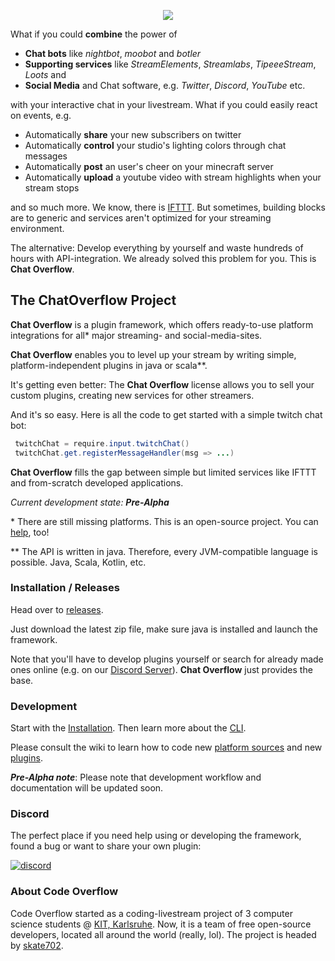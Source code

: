 <p align="center">
  <img src = "chatoverflow-logo.png"/>
</p>

What if you could **combine** the power of
- **Chat bots** like *nightbot*, *moobot* and *botler*
- **Supporting services** like *StreamElements*, *Streamlabs*, *TipeeeStream*, *Loots* and
- **Social Media** and Chat software, e.g. *Twitter*, *Discord*, *YouTube* etc.

with your interactive chat in your livestream. What if you could easily react on events, e.g.

- Automatically **share** your new subscribers on twitter
- Automatically **control** your studio's lighting colors through chat messages
- Automatically **post** an user's cheer on your minecraft server
- Automatically **upload** a youtube video with stream highlights when your stream stops

and so much more. We know, there is [IFTTT](https://ifttt.com/). But sometimes, building blocks are to generic and services aren't optimized for your streaming environment.

The alternative: Develop everything by yourself and waste hundreds of hours with API-integration. We already solved this problem for you. This is **Chat Overflow**.

## The ChatOverflow Project

**Chat Overflow** is a plugin framework, which offers ready-to-use platform integrations for all* major streaming- and social-media-sites.

**Chat Overflow** enables you to level up your stream by writing simple, platform-independent plugins in java or scala**.

It's getting even better: The **Chat Overflow** license allows you to sell your custom plugins, creating new services for other streamers. 

And it's so easy. Here is all the code to get started with a simple twitch chat bot:

```java
 twitchChat = require.input.twitchChat()
 twitchChat.get.registerMessageHandler(msg => ...)
```

**Chat Overflow** fills the gap between simple but limited services like IFTTT and from-scratch developed applications.

*Current development state: **Pre-Alpha***

\* There are still missing platforms. This is an open-source project. You can [help](https://github.com/codeoverflow-org/chatoverflow/issues), too!

\** The API is written in java. Therefore, every JVM-compatible language is possible. Java, Scala, Kotlin, etc.

### Installation / Releases
Head over to [releases](https://github.com/codeoverflow-org/chatoverflow/releases). 

Just download the latest zip file, make sure java is installed and launch the framework.

Note that you'll have to develop plugins yourself or search for already made ones online (e.g. on our [Discord Server](https://discord.gg/p2HDsme)). **Chat Overflow** just provides the base.

### Development

Start with the [Installation](https://github.com/codeoverflow-org/chatoverflow/wiki/Installation). Then learn more about the [CLI](https://github.com/codeoverflow-org/chatoverflow/wiki/Using-the-CLI).

Please consult the wiki to learn how to code new [platform sources](https://github.com/codeoverflow-org/chatoverflow/wiki/Adding-a-new-platform-source) and new [plugins](https://github.com/codeoverflow-org/chatoverflow/wiki/Writing-a-plugin).

***Pre-Alpha note***: Please note that development workflow and documentation will be updated soon.

### Discord

The perfect place if you need help using or developing the framework, found a bug or want to share your own plugin:

[![discord](https://discordapp.com/api/guilds/577412066994946060/widget.png?style=banner2)](https://discord.gg/p2HDsme)

### About Code Overflow

Code Overflow started as a coding-livestream project of 3 computer science students @ [KIT, Karlsruhe](http://www.kit.edu/).
Now, it is a team of free open-source developers, located all around the world (really, lol). 
The project is headed by [skate702](http://skate702.de).

